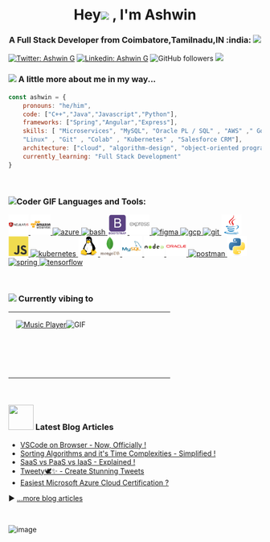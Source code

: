 <h1 align="center">Hey<img src="https://media.giphy.com/media/hvRJCLFzcasrR4ia7z/giphy.gif" width="30px"> , I'm Ashwin </h1>
<h3 align="center">A Full Stack Developer from Coimbatore,Tamilnadu,IN :india: <img src="https://media.giphy.com/media/WUlplcMpOCEmTGBtBW/giphy.gif" width="30"></h3>


[![Twitter: Ashwin G](https://img.shields.io/twitter/follow/ashwin2125?style=social)](https://twitter.com/ashwin2125)
[![Linkedin: Ashwin G](https://img.shields.io/badge/-ashwin2125-blue?style=flat-square&logo=Linkedin&logoColor=white&link=https://www.linkedin.com/in/ashwin2125/)](https://www.linkedin.com/in/ashwin2125/)
![GitHub followers](https://img.shields.io/github/followers/ashwin2125?label=Follow&style=social)
![](https://visitor-badge.glitch.me/badge?page_id=ashwiii.ashwiii)


### <img src="https://media.giphy.com/media/VgCDAzcKvsR6OM0uWg/giphy.gif" width="50" > A little more about me in my way...  

```javascript
const ashwin = {
    pronouns: "he/him",
    code: ["C++","Java","Javascript","Python"],
    frameworks: ["Spring","Angular","Express"],
    skills: [ "Microservices", "MySQL", "Oracle PL / SQL" , "AWS" ," Google Cloud" , "Azure" , 
    "Linux" , "Git" , "Colab" , "Kubernetes" , "Salesforce CRM"],
    architecture: ["cloud", "algorithm-design", "object-oriented programming"],
    currently_learning: "Full Stack Development"
}
```
 <br>
 
### <img src="https://media.giphy.com/media/kfRbG5PRRAbcpMK0qN/giphy.gif" alt="Coder GIF" width="50" height="50">  Languages and Tools:</h3>
<p align="left"> <a href="https://angular.io" target="_blank"> <img src="https://raw.githubusercontent.com/devicons/devicon/master/icons/angularjs/angularjs-original-wordmark.svg" alt="angularjs" width="40" height="40"/> </a> <a href="https://aws.amazon.com" target="_blank"> <img src="https://raw.githubusercontent.com/devicons/devicon/master/icons/amazonwebservices/amazonwebservices-original-wordmark.svg" alt="aws" width="40" height="40"/> </a> <a href="https://azure.microsoft.com/en-in/" target="_blank"> <img src="https://www.vectorlogo.zone/logos/microsoft_azure/microsoft_azure-icon.svg" alt="azure" width="40" height="40"/> </a> <a href="https://www.gnu.org/software/bash/" target="_blank"> <img src="https://www.vectorlogo.zone/logos/gnu_bash/gnu_bash-icon.svg" alt="bash" width="40" height="40"/> </a> <a href="https://getbootstrap.com" target="_blank"> <img src="https://raw.githubusercontent.com/devicons/devicon/master/icons/bootstrap/bootstrap-plain-wordmark.svg" alt="bootstrap" width="40" height="40"/> </a> <a href="https://expressjs.com" target="_blank"> <img src="https://raw.githubusercontent.com/devicons/devicon/master/icons/express/express-original-wordmark.svg" alt="express" width="40" height="40"/> </a> <a href="https://www.figma.com/" target="_blank"> <img src="https://www.vectorlogo.zone/logos/figma/figma-icon.svg" alt="figma" width="40" height="40"/> </a> <a href="https://cloud.google.com" target="_blank"> <img src="https://www.vectorlogo.zone/logos/google_cloud/google_cloud-icon.svg" alt="gcp" width="40" height="40"/> </a> <a href="https://git-scm.com/" target="_blank"> <img src="https://www.vectorlogo.zone/logos/git-scm/git-scm-icon.svg" alt="git" width="40" height="40"/> </a> <a href="https://www.java.com" target="_blank"> <img src="https://raw.githubusercontent.com/devicons/devicon/master/icons/java/java-original.svg" alt="java" width="40" height="40"/> </a> <a href="https://developer.mozilla.org/en-US/docs/Web/JavaScript" target="_blank"> <img src="https://raw.githubusercontent.com/devicons/devicon/master/icons/javascript/javascript-original.svg" alt="javascript" width="40" height="40"/> </a> <a href="https://kubernetes.io" target="_blank"> <img src="https://www.vectorlogo.zone/logos/kubernetes/kubernetes-icon.svg" alt="kubernetes" width="40" height="40"/> </a> <a href="https://www.linux.org/" target="_blank"> <img src="https://raw.githubusercontent.com/devicons/devicon/master/icons/linux/linux-original.svg" alt="linux" width="40" height="40"/> </a> <a href="https://www.mongodb.com/" target="_blank"> <img src="https://raw.githubusercontent.com/devicons/devicon/master/icons/mongodb/mongodb-original-wordmark.svg" alt="mongodb" width="40" height="40"/> </a> <a href="https://www.mysql.com/" target="_blank"> <img src="https://raw.githubusercontent.com/devicons/devicon/master/icons/mysql/mysql-original-wordmark.svg" alt="mysql" width="40" height="40"/> </a> <a href="https://nodejs.org" target="_blank"> <img src="https://raw.githubusercontent.com/devicons/devicon/master/icons/nodejs/nodejs-original-wordmark.svg" alt="nodejs" width="40" height="40"/> </a> <a href="https://www.oracle.com/" target="_blank"> <img src="https://raw.githubusercontent.com/devicons/devicon/master/icons/oracle/oracle-original.svg" alt="oracle" width="40" height="40"/> </a> <a href="https://postman.com" target="_blank"> <img src="https://www.vectorlogo.zone/logos/getpostman/getpostman-icon.svg" alt="postman" width="40" height="40"/> </a> <a href="https://www.python.org" target="_blank"> <img src="https://raw.githubusercontent.com/devicons/devicon/master/icons/python/python-original.svg" alt="python" width="40" height="40"/> </a> <a href="https://spring.io/" target="_blank"> <img src="https://www.vectorlogo.zone/logos/springio/springio-icon.svg" alt="spring" width="40" height="40"/> </a> <a href="https://www.tensorflow.org" target="_blank"> <img src="https://www.vectorlogo.zone/logos/tensorflow/tensorflow-icon.svg" alt="tensorflow" width="40" height="40"/> </a> </p> <br>


### <img src="https://media.giphy.com/media/JVglf7QjxaZZM2tjfB/giphy.gif" width="50"> Currently vibing to 
<table width="100%">
  <tr><td width="%100">
  
&nbsp; [![Music Player](https://novatorem.ashwiii.vercel.app/api/spotify)](https://open.spotify.com/user/o1btbyhr9x88md7vhaottrpnx)
 <img align="right" alt="GIF" src="https://github.com/abhisheknaiidu/abhisheknaiidu/blob/master/code.gif?raw=true" width="200" height="110" />
</tr></td> </table>
 <br>
 
### <img src="https://media.giphy.com/media/IyxcGK3GbdCoHOMcln/giphy.gif" width="50" height="50"> Latest Blog Articles

<!-- BLOG-POST-LIST:START -->
- [VSCode on Browser - Now, Officially !](https://ashwxn.codes/vscode-on-browser-now-officially)
- [Sorting Algorithms and it's Time Complexities - Simplified !](https://ashwxn.codes/sorting-algorithms-and-its-time-complexities-simplified)
- [SaaS vs PaaS vs IaaS - Explained !](https://ashwxn.codes/saas-vs-paas-vs-iaas-explained)
- [Tweety🕊✨ - Create Stunning Tweets](https://ashwxn.codes/tweety-create-stunning-tweets)
- [Easiest Microsoft Azure Cloud Certification ?](https://ashwxn.codes/why-azure-ai-fundamentals-ai-900-is-the-easiest-of-all-microsoft-certifications-to-clear)
<!-- BLOG-POST-LIST:END -->

▶ [...more blog articles](https://ashwxn.codes)

 <br>

![image](https://github.com/saadeghi/saadeghi/blob/master/dino.gif)

